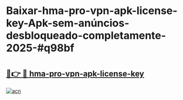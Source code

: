 # Baixar-hma-pro-vpn-apk-license-key-Apk-sem-anúncios-desbloqueado-completamente-2025-#q98bf

# <h2><a href="https://ainizakaria.my?title=hma-pro-vpn-apk-license-key&ref=24M">🔗👉 🔴 hma-pro-vpn-apk-license-key</a></h2>

[![acn](https://github.com/user-attachments/assets/0f9c940e-d8b0-45ae-aac7-cd30a18b3e1c)](https://ainizakaria.my?title=hma-pro-vpn-apk-license-key&ref=24M)

